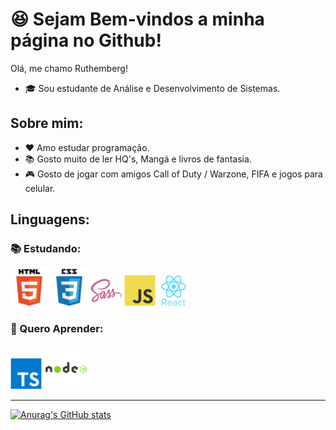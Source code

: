 # :satisfied: Sejam Bem-vindos a minha página no Github!

Olá, me chamo Ruthemberg!

- :mortar_board: Sou estudante de Análise e Desenvolvimento de Sistemas.

## Sobre mim:

- :heart: Amo estudar programação.
- :books: Gosto muito de ler HQ's, Mangá e livros de fantasia.
- :video_game: Gosto de jogar com amigos Call of Duty / Warzone, FIFA e jogos para celular.

## Linguagens:

### :books: Estudando:

<p align="left"> 
<img src="https://raw.githubusercontent.com/devicons/devicon/master/icons/html5/html5-original-wordmark.svg" alt="html5" width="60" height="60"/>
<img src="https://raw.githubusercontent.com/devicons/devicon/master/icons/css3/css3-original-wordmark.svg" alt="css3" width="60" height="60"/>
<img src="https://raw.githubusercontent.com/devicons/devicon/master/icons/sass/sass-original.svg" alt="sass" width="50" height="50"/>
<img src="https://raw.githubusercontent.com/devicons/devicon/master/icons/javascript/javascript-original.svg" alt="javascript" width="50" height="50"/>
<img src="https://raw.githubusercontent.com/devicons/devicon/master/icons/react/react-original-wordmark.svg" alt="react" width="50" height="50"/>

### :dart: Quero Aprender:

<p align="left"> 
<img src="https://raw.githubusercontent.com/devicons/devicon/master/icons/typescript/typescript-original.svg" alt="typescript" width="50" height="50"/>
<img src="https://raw.githubusercontent.com/devicons/devicon/master/icons/nodejs/nodejs-original-wordmark.svg" alt="nodejs" width="70" height="70"/>

<hr/>

[![Anurag's GitHub stats](https://github-readme-stats.vercel.app/api?username=JrRehem&theme=tokyonight&show_icons=true&count_private=true)](https://github.com/anuraghazra/github-readme-stats)
